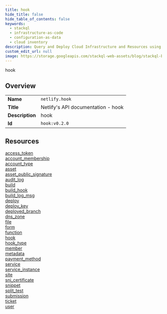 ```yaml
---
title: hook
hide_title: false
hide_table_of_contents: false
keywords:
  - stackql
  - infrastructure-as-code
  - configuration-as-data
  - cloud inventory
description: Query and Deploy Cloud Infrastructure and Resources using SQL
custom_edit_url: null
image: https://storage.googleapis.com/stackql-web-assets/blog/stackql-blog-post-featured-image.png
---
```

hook  
    

## Overview
<table><tbody>
<tr><td><b>Name</b></td><td><code>netlify.hook</code></td></tr>
<tr><td><b>Title</b></td><td>Netlify's API documentation - hook</td></tr>
<tr><td><b>Description</b></td><td>hook</td></tr>
<tr><td><b>Id</b></td><td><code>hook:v0.2.0</code></td></tr>
</tbody></table>

## Resources
<div class="row">
<div class="providerDocColumn">
<a href="/providers/netlify/hook/access_token/index.md">access_token</a><br />
<a href="/providers/netlify/hook/account_membership/index.md">account_membership</a><br />
<a href="/providers/netlify/hook/account_type/index.md">account_type</a><br />
<a href="/providers/netlify/hook/asset/index.md">asset</a><br />
<a href="/providers/netlify/hook/asset_public_signature/index.md">asset_public_signature</a><br />
<a href="/providers/netlify/hook/audit_log/index.md">audit_log</a><br />
<a href="/providers/netlify/hook/build/index.md">build</a><br />
<a href="/providers/netlify/hook/build_hook/index.md">build_hook</a><br />
<a href="/providers/netlify/hook/build_log_msg/index.md">build_log_msg</a><br />
<a href="/providers/netlify/hook/deploy/index.md">deploy</a><br />
<a href="/providers/netlify/hook/deploy_key/index.md">deploy_key</a><br />
<a href="/providers/netlify/hook/deployed_branch/index.md">deployed_branch</a><br />
<a href="/providers/netlify/hook/dns_zone/index.md">dns_zone</a><br />
<a href="/providers/netlify/hook/file/index.md">file</a><br />
<a href="/providers/netlify/hook/form/index.md">form</a><br />
</div>
<div class="providerDocColumn">
<a href="/providers/netlify/hook/function/index.md">function</a><br />
<a href="/providers/netlify/hook/hook/index.md">hook</a><br />
<a href="/providers/netlify/hook/hook_type/index.md">hook_type</a><br />
<a href="/providers/netlify/hook/member/index.md">member</a><br />
<a href="/providers/netlify/hook/metadata/index.md">metadata</a><br />
<a href="/providers/netlify/hook/payment_method/index.md">payment_method</a><br />
<a href="/providers/netlify/hook/service/index.md">service</a><br />
<a href="/providers/netlify/hook/service_instance/index.md">service_instance</a><br />
<a href="/providers/netlify/hook/site/index.md">site</a><br />
<a href="/providers/netlify/hook/sni_certificate/index.md">sni_certificate</a><br />
<a href="/providers/netlify/hook/snippet/index.md">snippet</a><br />
<a href="/providers/netlify/hook/split_test/index.md">split_test</a><br />
<a href="/providers/netlify/hook/submission/index.md">submission</a><br />
<a href="/providers/netlify/hook/ticket/index.md">ticket</a><br />
<a href="/providers/netlify/hook/user/index.md">user</a><br />
</div>
</div>
